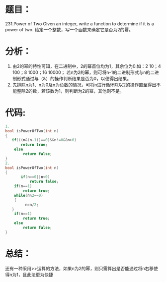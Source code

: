 # 题目：
231.Power of Two
Given an integer, write a function to determine if it is a power of two. 
给定一个整数，写一个函数来确定它是否为2的幂。
# 分析：
1. 由2的幂的特性可知，在二进制中，2的幂首位均为1，其余位为0.如：2 10；4 100；8 1000；16 10000； 若n为2的幂，则可将n-1的二进制形式与n的二进制形式通过与（&）的操作判断结果是否为0，以便得出结果。
2. 先排除n为1、n为0及n为负数的情况，可将n进行循环除以2的操作直至得出不能整除2的数，若该数为1，则判断为2的幂，其他则不是。
# 代码:

```cpp
1.
bool isPowerOfTwo(int n) 
{   
   if(((n&(n-1))==0)&&n!=0&&n>0)
       return true;
    else 
        return false;
}
2.
bool isPowerOfTwo(int n)
{
       if(n==0||n<0)
           return false;
    if(n==1)
        return true;
    while(n%2==0)
    {
         n=n/2;
   }
    if(n==1)
        return true;
    else
        return false;
}
```
# 总结：
还有一种采用>>运算的方法，如果n为2的幂，则只需算出是否能通过将n右移使得n为1，且此法更为快捷

